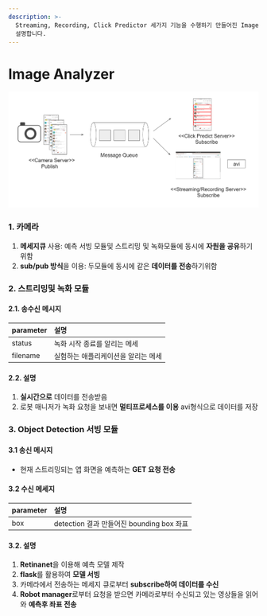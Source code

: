 ```yaml
---
description: >-
  Streaming, Recording, Click Predictor 세가지 기능을 수행하기 만들어진 Image Analzyer에 대하여
  설명합니다.
---
```


# Image Analyzer

![&#xCE74;&#xBA54;&#xB77C; &#xC2A4;&#xD2B8;&#xB9AC;&#xBC0D; &#xC694;&#xCCAD; &#xBC29;&#xBC95;](../.gitbook/assets/image%20%282%29.png)

### 1. 카메라

1. **메세지큐** 사용: 예측 서빙 모듈및 스트리밍 및 녹화모듈에 동시에 **자원을 공유**하기 위함
2. **sub/pub 방식**을 이용: 두모듈에 동시에 같은 **데이터를 전송**하기위함

### 2. 스트리밍및 녹화 모듈

####    2.1. 송수신 메시지 

| parameter | 설명  |
| :--- | :--- |
| status | 녹화 시작 종료를 알리는 메세 |
| filename | 실험하는 애플리케이션을 알리는 메세 |

####  2.2. 설명 

1. **실시간으로** 데이터를 전송받음
2. 로봇 매니저가 녹화 요청을 보내면 **멀티프로세스를 이용** avi형식으로 데이터를 저장

### 3. Object Detection 서빙 모듈

#### 3.1 송신 메시지 

* 현재 스트리밍되는 앱 화면을 예측하는 **GET 요청 전송**

#### 3.2 수신 메세지 

| parameter  | 설명  |
| :--- | :--- |
| box | detection 결과 만들어진 bounding box 좌표  |

####    3.2. 설명 

1. **Retinanet**을 이용해 예측 모델 제작
2. **flask**를 활용하여 **모델 서빙**
3. 카메라에서 전송하는 메세지 큐로부터 **subscribe하여 데이터를 수신**
4. **Robot manager**로부터 요청을 받으면 카메라로부터 수신되고 있는 영상들을 읽어와 **예측후 좌표 전송** 

